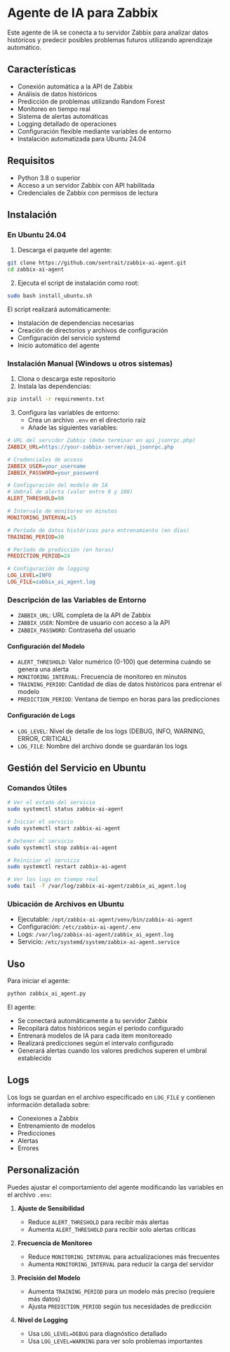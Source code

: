 # Agente de IA para Zabbix

Este agente de IA se conecta a tu servidor Zabbix para analizar datos históricos y predecir posibles problemas futuros utilizando aprendizaje automático.

## Características

- Conexión automática a la API de Zabbix
- Análisis de datos históricos
- Predicción de problemas utilizando Random Forest
- Monitoreo en tiempo real
- Sistema de alertas automáticas
- Logging detallado de operaciones
- Configuración flexible mediante variables de entorno
- Instalación automatizada para Ubuntu 24.04

## Requisitos

- Python 3.8 o superior
- Acceso a un servidor Zabbix con API habilitada
- Credenciales de Zabbix con permisos de lectura

## Instalación

### En Ubuntu 24.04

1. Descarga el paquete del agente:
```bash
git clone https://github.com/sentrait/zabbix-ai-agent.git
cd zabbix-ai-agent
```

2. Ejecuta el script de instalación como root:
```bash
sudo bash install_ubuntu.sh
```

El script realizará automáticamente:
- Instalación de dependencias necesarias
- Creación de directorios y archivos de configuración
- Configuración del servicio systemd
- Inicio automático del agente

### Instalación Manual (Windows u otros sistemas)

1. Clona o descarga este repositorio
2. Instala las dependencias:
```bash
pip install -r requirements.txt
```

3. Configura las variables de entorno:
   - Crea un archivo `.env` en el directorio raíz
   - Añade las siguientes variables:

```ini
# URL del servidor Zabbix (debe terminar en api_jsonrpc.php)
ZABBIX_URL=https://your-zabbix-server/api_jsonrpc.php

# Credenciales de acceso
ZABBIX_USER=your_username
ZABBIX_PASSWORD=your_password

# Configuración del modelo de IA
# Umbral de alerta (valor entre 0 y 100)
ALERT_THRESHOLD=90

# Intervalo de monitoreo en minutos
MONITORING_INTERVAL=15

# Período de datos históricos para entrenamiento (en días)
TRAINING_PERIOD=30

# Período de predicción (en horas)
PREDICTION_PERIOD=24

# Configuración de logging
LOG_LEVEL=INFO
LOG_FILE=zabbix_ai_agent.log
```

### Descripción de las Variables de Entorno

- `ZABBIX_URL`: URL completa de la API de Zabbix
- `ZABBIX_USER`: Nombre de usuario con acceso a la API
- `ZABBIX_PASSWORD`: Contraseña del usuario

#### Configuración del Modelo
- `ALERT_THRESHOLD`: Valor numérico (0-100) que determina cuándo se genera una alerta
- `MONITORING_INTERVAL`: Frecuencia de monitoreo en minutos
- `TRAINING_PERIOD`: Cantidad de días de datos históricos para entrenar el modelo
- `PREDICTION_PERIOD`: Ventana de tiempo en horas para las predicciones

#### Configuración de Logs
- `LOG_LEVEL`: Nivel de detalle de los logs (DEBUG, INFO, WARNING, ERROR, CRITICAL)
- `LOG_FILE`: Nombre del archivo donde se guardarán los logs

## Gestión del Servicio en Ubuntu

### Comandos Útiles

```bash
# Ver el estado del servicio
sudo systemctl status zabbix-ai-agent

# Iniciar el servicio
sudo systemctl start zabbix-ai-agent

# Detener el servicio
sudo systemctl stop zabbix-ai-agent

# Reiniciar el servicio
sudo systemctl restart zabbix-ai-agent

# Ver los logs en tiempo real
sudo tail -f /var/log/zabbix-ai-agent/zabbix_ai_agent.log
```

### Ubicación de Archivos en Ubuntu

- Ejecutable: `/opt/zabbix-ai-agent/venv/bin/zabbix-ai-agent`
- Configuración: `/etc/zabbix-ai-agent/.env`
- Logs: `/var/log/zabbix-ai-agent/zabbix_ai_agent.log`
- Servicio: `/etc/systemd/system/zabbix-ai-agent.service`

## Uso

Para iniciar el agente:

```bash
python zabbix_ai_agent.py
```

El agente:
- Se conectará automáticamente a tu servidor Zabbix
- Recopilará datos históricos según el período configurado
- Entrenará modelos de IA para cada item monitoreado
- Realizará predicciones según el intervalo configurado
- Generará alertas cuando los valores predichos superen el umbral establecido

## Logs

Los logs se guardan en el archivo especificado en `LOG_FILE` y contienen información detallada sobre:
- Conexiones a Zabbix
- Entrenamiento de modelos
- Predicciones
- Alertas
- Errores

## Personalización

Puedes ajustar el comportamiento del agente modificando las variables en el archivo `.env`:

1. **Ajuste de Sensibilidad**
   - Reduce `ALERT_THRESHOLD` para recibir más alertas
   - Aumenta `ALERT_THRESHOLD` para recibir solo alertas críticas

2. **Frecuencia de Monitoreo**
   - Reduce `MONITORING_INTERVAL` para actualizaciones más frecuentes
   - Aumenta `MONITORING_INTERVAL` para reducir la carga del servidor

3. **Precisión del Modelo**
   - Aumenta `TRAINING_PERIOD` para un modelo más preciso (requiere más datos)
   - Ajusta `PREDICTION_PERIOD` según tus necesidades de predicción

4. **Nivel de Logging**
   - Usa `LOG_LEVEL=DEBUG` para diagnóstico detallado
   - Usa `LOG_LEVEL=WARNING` para ver solo problemas importantes 